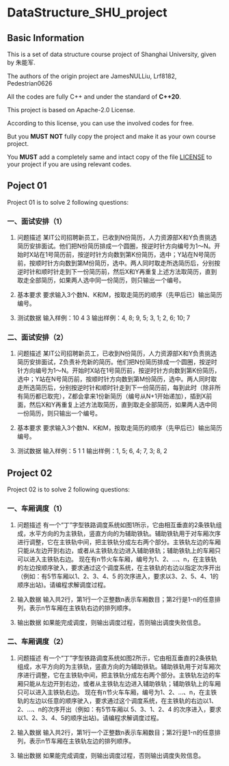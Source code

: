 # DataStructure_SHU_project

## Basic Information

This is a set of data structure course project of Shanghai University, given by 朱能军.

The authors of the origin project are JamesNULLiu, Lrf8182, Pedestrian0626

All the codes are fully C++ and under the standard of **C++20**.

This project is based on Apache-2.0 License.

According to this license, you can use the involved codes for free.

But you **MUST** **NOT** fully copy the project and make it as your own course project.

You **MUST** add a completely same and intact copy of the file [LICENSE](https://github.com/jamesnulliu/SHU_DS_znj_Project01/blob/main/LICENSE) to your project if you are using relevant codes.

## Poject 01

Project 01 is to solve 2 following questions:

### 一、面试安排（1）

1. 问题描述
    某IT公司招聘新员工，已收到N份简历，人力资源部X和Y负责挑选简历安排面试。他们把N份简历排成一个圆圈，按逆时针方向编号为1～N。开始时X站在1号简历前，按逆时针方向数到第K份简历，选中；Y站在N号简历前，按顺时针方向数到第M份简历，选中。两人同时取走所选简历后，分别按逆时针和顺时针走到下一份简历前，然后X和Y再重复上述方法取简历，直到取走全部简历，如果两人选中同一份简历，则只输出一个编号。

2. 基本要求
    要求输入3个数N、K和M，按取走简历的顺序（先甲后已）输出简历编号。

3. 测试数据
    输入样例：10 4 3
    输出样例：4, 8; 9, 5; 3, 1; 2, 6; 10; 7

### 二、面试安排（2）

1. 问题描述
    某IT公司招聘新员工，已收到N份简历，人力资源部X和Y负责挑选简历安排面试，Z负责补充新的简历。他们把N份简历排成一个圆圈，按逆时针方向编号为1～N。开始时X站在1号简历前，按逆时针方向数到第K份简历，选中；Y站在N号简历前，按顺时针方向数到第M份简历，选中。两人同时取走所选简历后，分别按逆时针和顺时针走到下一份简历前，每到此时（除非所有简历都已取完），Z都会拿来1份新简历（编号从N+1开始递加），插到X前面，然后X和Y再重复上述方法取简历，直到取走全部简历，如果两人选中同一份简历，则只输出一个编号。

2. 基本要求
    要求输入3个数N、K和M，按取走简历的顺序（先甲后已）输出简历编号。

3. 测试数据
    输入样例：5 1 1
    输出样例：1, 5; 6, 4; 7, 3; 8, 2

## Project 02

Project 02 is to solve 2 following questions:

### 一、车厢调度（1）

1. 问题描述
有一个“丁”字型铁路调度系统如图1所示，它由相互垂直的2条铁轨组成，水平方向的为主铁轨，竖直方向的为辅助铁轨。辅助铁轨用于对车厢次序进行调整，它在主铁轨中间，把主铁轨分成左右两个部分。主铁轨左边的车厢只能从左边开到右边，或者从主铁轨左边进入辅助铁轨；辅助铁轨上的车厢只可以进入主铁轨右边。
现在有n节火车车厢，编号为1、2、...、n，在主铁轨的左边按顺序驶入，要求通过这个调度系统，在主铁轨的右边以指定次序开出（例如：有5节车厢以1、2、3、4、5 的次序进入，要求以3、2、5、4、1的顺序出站)。请编程求解调度过程。

2. 输入数据
输入共2行，第1行一个正整数n表示车厢数目；第2行是1-n的任意排列，表示n节车厢在主铁轨右边的排列顺序。

3. 输出数据
    如果能完成调度，则输出调度过程，否则输出调度失败信息。

### 二、车厢调度（2）

1. 问题描述
有一个“丁”字型铁路调度系统如图2所示，它由相互垂直的2条铁轨组成，水平方向的为主铁轨，竖直方向的为辅助铁轨。辅助铁轨用于对车厢次序进行调整，它在主铁轨中间，把主铁轨分成左右两个部分。主铁轨左边的车厢只能从左边开到右边，或者从主铁轨左边进入辅助铁轨；辅助铁轨上的车厢只可以进入主铁轨右边。
现在有n节火车车厢，编号为1、2、...、n，在主铁轨的左边以任意的顺序驶入，要求通过这个调度系统，在主铁轨的右边以1、2、...、n的次序开出（例如：有5节车厢以 5、3、1、2、4 的次序进入，要求以1、2、3、4、5的顺序出站)。请编程求解调度过程。

2. 输入数据
输入共2行，第1行一个正整数n表示车厢数目；第2行是1-n的任意排列，表示n节车厢在主铁轨左边的排列顺序。

3. 输出数据
如果能完成调度，则输出调度过程，否则输出调度失败信息。